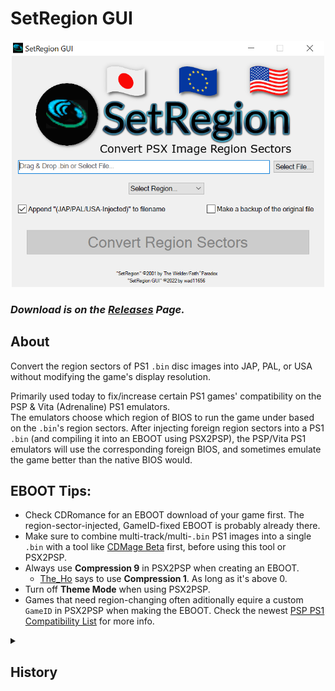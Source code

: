 # SetRegion GUI

<p align="center"><img src="https://raw.githubusercontent.com/wad11656/SetRegion-GUI/main/ScreenShot.png" width="500"/></p>

### *Download is on the [Releases](https://github.com/wad11656/SetRegion-GUI/releases) Page.*

## About
Convert the region sectors of PS1 `.bin` disc images into JAP, PAL, or USA without modifying the game's display resolution.

Primarily used today to fix/increase certain PS1 games' compatibility on the PSP & Vita (Adrenaline) PS1 emulators.
<br/>The emulators choose which region of BIOS to run the game under based on the `.bin`'s region sectors. After injecting foreign region sectors into a PS1 `.bin`  (and compiling it into an EBOOT using PSX2PSP), the PSP/Vita PS1 emulators will use the corresponding foreign BIOS, and sometimes emulate the game better than the native BIOS would.

## EBOOT Tips:

 - Check CDRomance for an EBOOT download of your game first. The region-sector-injected, GameID-fixed EBOOT is probably already there.
 - Make sure to combine multi-track/multi-`.bin` PS1 images into a single `.bin` with a tool like [CDMage Beta](https://www.videohelp.com/software/CDMage) first, before using this tool or PSX2PSP.
 - Always use **Compression 9** in PSX2PSP when creating an EBOOT.
   - [The_Ho](https://gbatemp.net/members/the_ho.583322/) says to use **Compression 1**. As long as it's above 0.
 - Turn off **Theme Mode** when using PSX2PSP.
 - Games that need region-changing often aditionally equire a custom `GameID` in PSX2PSP when making the EBOOT. Check the newest [PSP PS1 Compatibility List](https://docs.google.com/spreadsheets/d/1ZE8d4WIw7USP_cYdEWUke5F59OFGQHgB5jGiQvfY8gA/edit?usp=sharing) for more info.

<details><summary><h2>History</h2></summary>
This is a GUI version of the original <a href="https://www.consolecopyworld.com/psx/psx_utils_pn_cnv.shtml#SetRegion">SetRegion</a>, which ConsoleCopyWorld dates back to June 27, 2001. According to its brief description on that site, its original usage was to change the region sectors of imported PS1 games to match the region of your own PS1 console, so that you could then burn your imported games to disc, then play those imported games on your real hardware.
<br/>
<br/>SetRegion came back into utility for the gaming homebrew scene in 2021 when I discovered that it could be used to inject JAP, PAL, or USA region sectors into <i>any</i> PS1 game, thus increasing game compatibility on the PSP and Vita (Adrenaline) PS1 emulators. 
<br/>
<br/>How could injecting different region sectors increase PS1 emulator compatibility? You see, the PS1 emulator on PSP & Vita uses a different set of BIOS for the games from each region, and the region sectors on a PS1 image is what triggers the emulator into determining which BIOS to use. For example, if you use SetRegion to inject a USA PS1 image with Japanese region sectors, the PSP & Vita PS1 emulators will run the game using the Japanese BIOS, whereas it would (of course) normally use the USA BIOS.
<br/>
<br/>For several USA/PAL games, using the Japanese BIOS is essential to getting the game to work. In other cases, using the Japanese BIOS can simply increase a game's compatibility or performance (speed).
<br/>
<br/>I can't take all the credit for this discovery, though: I was inspired to look for this tool after being directed to an EBOOT of a Portuguese translation of Valkyrie Profile (PS1) that launched on my PSP with the Japanese BIOS screen. This made me think that they somehow injected Japanese region sectors into the EBOOT's ISO in order to fix the game's compatibility on the PSP/Vita emulator. (I later decided that they must have extracted the region sectors from the NTSC-J Valkyrie Profile disc image and inserted them into the NTSC-U Portuguese-translated disc image.) So, I spent some hours digging around the internet for a tool that could inject region sectors, until I finally landed on the beloved SetRegion app.
<br/>
<br/>This region-sector-injection discovery led to me making multiple fixes for games on the PSP PS1 emulator for the first time in the world that were previously unplayable. I quietly added these fixes to <a href="https://docs.google.com/spreadsheets/d/13TRadnKyoOjzpxzMeVrO8adzbRNWccr5/edit?usp=sharing&ouid=106897808841980407300&rtpof=true&sd=true">my compatibility spreadsheet</a>, waiting until I'd made a website to display the information and show off my exciting discoveries to the public, basking in admiration. Little did I know, <a href="https://gbatemp.net/members/the_ho.583322/">The_Ho</a> would <a href="https://gbatemp.net/threads/new-mode-to-fix-ps1-games-for-psp-and-psvita.607286/">also discover this region-changing hack</a> for PS1 game compatibility just a few months later, and publicly announce this information to the internet that I'd been keeping kind of a secret. However, he didn't know about SetRegion at the time and <a href="https://www.reddit.com/r/PSP/comments/il1pqv/comment/i2nm5nz/?utm_source=share&utm_medium=web2x&context=3">was manually transferring region sectors from one version of the game to another</a>. He then found <a href="https://www.reddit.com/r/PSP/comments/il1pqv/wip_661_proc_psx2psp_compatibility_list_ntscu/">my compatibility spreadsheet Reddit post</a>, where he learned about SetRegion's mangnificence and the game fixes I'd found using it so far. He then took SetRegion and ran with it, discovering other fixes that I couldn't have without his help, (and releasing them to the public immediately unlike me), and is now credited for all the new 2022 PS1 game fixes for PSP & Adrenaline that you see on GBATemp and CDRomance. That's what I get for keeping these discoveries and game fixes (kind of) to myself!
</details>
